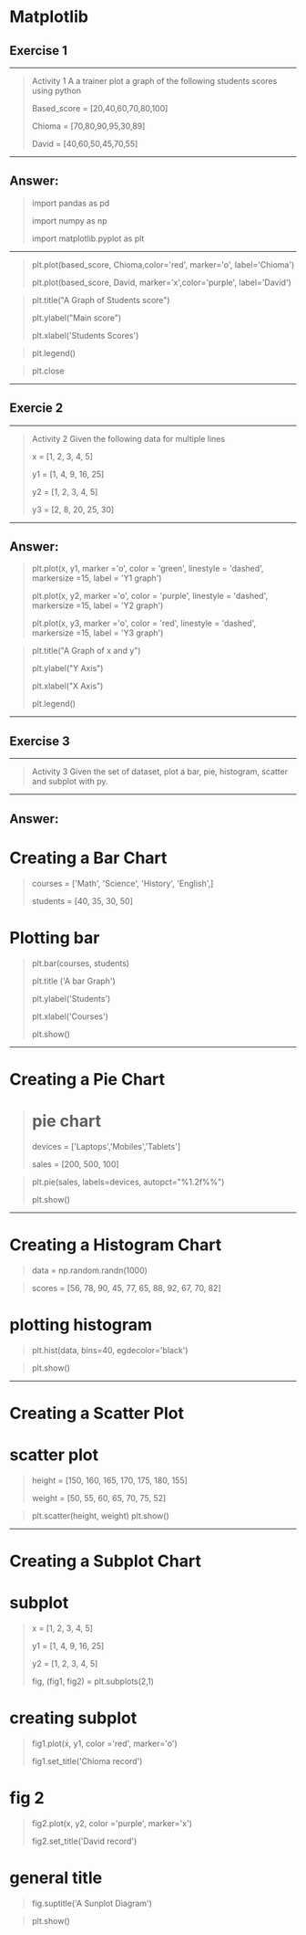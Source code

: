 # Matplotlib

## Exercise 1
---
>
> Activity 1 A a trainer plot a graph of the following students scores using python
>
> Based_score = [20,40,60,70,80,100]
>
> Chioma = [70,80,90,95,30,89]
>
> David = [40,60,50,45,70,55]
---
>
## Answer:
>
> import pandas as pd
>
> import numpy as np
>
> import matplotlib.pyplot as plt
---
>
> plt.plot(based_score, Chioma,color='red', marker='o', label='Chioma')
>
> plt.plot(based_score, David, marker='x',color='purple', label='David')
>

> plt.title("A Graph of Students score")
> 
> plt.ylabel("Main score")
> 
> plt.xlabel('Students Scores')


> plt.legend()

> plt.close
---

## Exercie 2
---
>
> Activity 2 Given the following data for multiple lines
>
> x = [1, 2, 3, 4, 5]
>
> y1 = [1, 4, 9, 16, 25]
>
> y2 = [1, 2, 3, 4, 5]
>
> y3 = [2, 8, 20, 25, 30]
---
>
## Answer:
>
> plt.plot(x, y1, marker ='o', color = 'green', linestyle = 'dashed', markersize =15, label = 'Y1 graph')
>
> plt.plot(x, y2, marker ='o', color = 'purple', linestyle = 'dashed', markersize =15, label = 'Y2 graph')
>
> plt.plot(x, y3, marker ='o', color = 'red', linestyle = 'dashed', markersize =15, label = 'Y3 graph')

>
> plt.title("A Graph of x and y")
>
> plt.ylabel("Y Axis")
>
> plt.xlabel("X Axis")
>
> plt.legend()
---

## Exercise 3
----
> Activity 3 Given the set of dataset, plot a bar, pie, histogram, scatter and subplot with py.
---
## Answer:
>
# Creating a Bar Chart

>
>
> courses = ['Math', 'Science', 'History', 'English',]
>
> students = [40, 35, 30, 50]

>
# Plotting bar
> plt.bar(courses, students)
>
> plt.title ('A bar Graph')
>
> plt.ylabel('Students')
>
> plt.xlabel('Courses')
>
> plt.show()
---
>
# Creating a Pie Chart


> # pie chart
> 
> devices = ['Laptops','Mobiles','Tablets']
>
> sales = [200, 500, 100]

>
> plt.pie(sales, labels=devices, autopct="%1.2f%%")
>
> plt.show()
---
>
# Creating a Histogram Chart

>
> data = np.random.randn(1000)

>
> scores = [56, 78, 90, 45, 77, 65, 88, 92, 67, 70, 82]

# plotting histogram
>
>plt.hist(data, bins=40, egdecolor='black')

>
>plt.show()
---
>
# Creating a Scatter Plot

>
# scatter plot
>
> height = [150, 160, 165, 170, 175, 180, 155]
>
> weight = [50, 55, 60, 65, 70, 75, 52]

> plt.scatter(height, weight)
> plt.show()
---
>
# Creating a Subplot Chart
>
>
# subplot

> x = [1, 2, 3, 4, 5]
>
> y1 = [1, 4, 9, 16, 25]
> 
> y2 = [1, 2, 3, 4, 5]
> 
> fig, (fig1, fig2) = plt.subplots(2,1)

>
# creating subplot 
>
> fig1.plot(x, y1, color ='red', marker='o')
>
> fig1.set_title('Chioma record')

>
# fig 2
>
> fig2.plot(x, y2, color ='purple', marker='x')
>
> fig2.set_title('David record')

# general title
>
> fig.suptitle('A Sunplot Diagram')

>
>plt.show()
